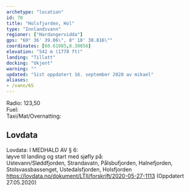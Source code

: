 ```yaml
---
archetype: "location"
id: 78
title: "Holsfjorden, Hol"
type: "Innlandsvann"
regioner: ["Hardangervidda"]
gps: "60° 36' 39.06\", 8° 18' 30.816\""
coordinates: [60.61085,8.30856]
elevation: "542 m (1778 ft)"
landing: "Tillatt"
docking: "Ukjent"
warning: ""
updated: "Sist oppdatert 16. september 2020 av mikael"
aliases:
- /vann/65
---
```


Radio: 123,50\
Fuel:\
Taxi/Mat/Overnatting:

## Lovdata

Lovdata: I MEDHALD AV § 6:\
løyve til landing og start med sjøfly på:\
Ustevann/Sløddfjorden, Strandavatn, Pålsbufjorden, Halnefjorden, Stolsvassbassenget, Ustedalsfjorden, Holsfjorden\
https://lovdata.no/dokument/LTII/forskrift/2020-05-27-1113 (Oppdatert 27.05.2020)
